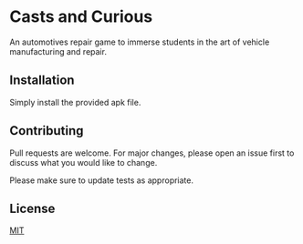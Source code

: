 # Casts and Curious

An automotives repair game to immerse students in the art of vehicle manufacturing and repair.

## Installation

Simply install the provided apk file.

## Contributing

Pull requests are welcome. For major changes, please open an issue first
to discuss what you would like to change.

Please make sure to update tests as appropriate.

## License

[MIT](https://choosealicense.com/licenses/mit/)
